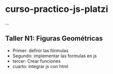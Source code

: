 # curso-practico-js-platzi
...

## Taller N1: Figuras Geométricas

- Primer: definir las fórmulas
- Segundo: implementar las formulas en js
- tercer: Crear funciones
- cuarto: integrar js con html

